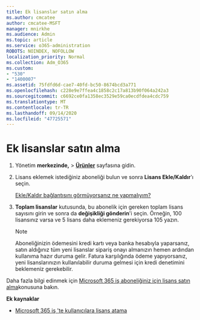 ```yaml
---
title: Ek lisanslar satın alma
ms.author: cmcatee
author: cmcatee-MSFT
manager: mnirkhe
ms.audience: Admin
ms.topic: article
ms.service: o365-administration
ROBOTS: NOINDEX, NOFOLLOW
localization_priority: Normal
ms.collection: Adm_O365
ms.custom:
- "530"
- "1400007"
ms.assetid: 75fdfd6d-cae7-40fd-bc50-8674bcd3a771
ms.openlocfilehash: c228e9e7ffea4c1858c2c17a813b90f064a242a3
ms.sourcegitcommit: c6692ce0fa1358ec3529e59ca0ecdfdea4cdc759
ms.translationtype: MT
ms.contentlocale: tr-TR
ms.lasthandoff: 09/14/2020
ms.locfileid: "47725571"
---
```

# <a name="buy-additional-licenses"></a>Ek lisanslar satın alma

1. Yönetim **merkezinde,** \> **[Ürünler](https://go.microsoft.com/fwlink/p/?linkid=842054)** sayfasına gidin.

2. Lisans eklemek istediğiniz aboneliği bulun ve sonra **Lisans Ekle/Kaldır**'ı seçin.

    [Ekle/Kaldır bağlantısını görmüyorsanız ne yapmalıyım?](https://docs.microsoft.com/microsoft-365/commerce/licenses/buy-licenses)

3. **Toplam lisanslar** kutusunda, bu abonelik için gereken toplam lisans sayısını girin ve sonra da **değişikliği gönderin**'i seçin. Örneğin, 100 lisansınız varsa ve 5 lisans daha eklemeniz gerekiyorsa 105 yazın.

    > [!NOTE]
    > Aboneliğinizin ödemesini kredi kartı veya banka hesabıyla yaparsanız, satın aldığınız tüm yeni lisanslar sipariş onayı almanızın hemen ardından kullanıma hazır duruma gelir. Fatura karşılığında ödeme yapıyorsanız, yeni lisanslarınızın kullanılabilir duruma gelmesi için kredi denetimini beklemeniz gerekebilir.

Daha fazla bilgi edinmek için [Microsoft 365 iş aboneliğiniz için lisans satın alma](https://docs.microsoft.com/microsoft-365/commerce/licenses/buy-licenses)konusuna bakın.  

**Ek kaynaklar**

- [Microsoft 365 iş 'te kullanıcılara lisans atama](https://docs.microsoft.com/microsoft-365/admin/add-users/add-users)